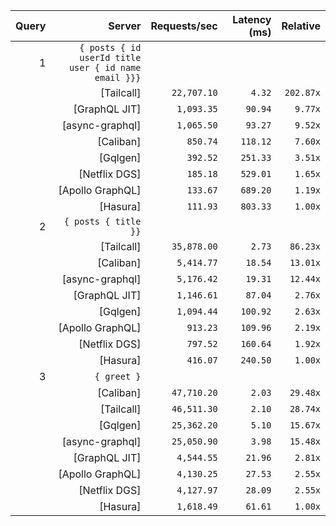 <!-- PERFORMANCE_RESULTS_START -->

| Query | Server | Requests/sec | Latency (ms) | Relative |
|-------:|--------:|--------------:|--------------:|---------:|
| 1 | `{ posts { id userId title user { id name email }}}` |
|| [Tailcall] | `22,707.10` | `4.32` | `202.87x` |
|| [GraphQL JIT] | `1,093.35` | `90.94` | `9.77x` |
|| [async-graphql] | `1,065.50` | `93.27` | `9.52x` |
|| [Caliban] | `850.74` | `118.12` | `7.60x` |
|| [Gqlgen] | `392.52` | `251.33` | `3.51x` |
|| [Netflix DGS] | `185.18` | `529.01` | `1.65x` |
|| [Apollo GraphQL] | `133.67` | `689.20` | `1.19x` |
|| [Hasura] | `111.93` | `803.33` | `1.00x` |
| 2 | `{ posts { title }}` |
|| [Tailcall] | `35,878.00` | `2.73` | `86.23x` |
|| [Caliban] | `5,414.77` | `18.54` | `13.01x` |
|| [async-graphql] | `5,176.42` | `19.31` | `12.44x` |
|| [GraphQL JIT] | `1,146.61` | `87.04` | `2.76x` |
|| [Gqlgen] | `1,094.44` | `100.92` | `2.63x` |
|| [Apollo GraphQL] | `913.23` | `109.96` | `2.19x` |
|| [Netflix DGS] | `797.52` | `160.64` | `1.92x` |
|| [Hasura] | `416.07` | `240.50` | `1.00x` |
| 3 | `{ greet }` |
|| [Caliban] | `47,710.20` | `2.03` | `29.48x` |
|| [Tailcall] | `46,511.30` | `2.10` | `28.74x` |
|| [Gqlgen] | `25,362.20` | `5.10` | `15.67x` |
|| [async-graphql] | `25,050.90` | `3.98` | `15.48x` |
|| [GraphQL JIT] | `4,544.55` | `21.96` | `2.81x` |
|| [Apollo GraphQL] | `4,130.25` | `27.53` | `2.55x` |
|| [Netflix DGS] | `4,127.97` | `28.09` | `2.55x` |
|| [Hasura] | `1,618.49` | `61.61` | `1.00x` |

<!-- PERFORMANCE_RESULTS_END -->
